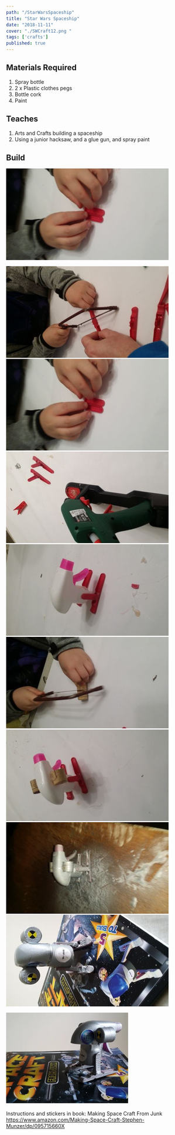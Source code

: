 ```yaml
---
path: "/StarWarsSpaceship"
title: "Star Wars Spaceship"
date: "2018-11-11"
cover: "./SWCraft12.png "
tags: ['crafts']
published: true
---
```


        


## Materials Required

1. Spray bottle
2. 2 x Plastic clothes pegs
3. Bottle cork
4. Paint

## Teaches
1. Arts and Crafts building a spaceship
2. Using a junior hacksaw, and a glue gun, and spray paint
   
## Build 
![](./SWCraft1image.jpeg)

![](./SWCraft2.jpeg)
![](./SWCraft3.jpeg)
![](./SWCraft4.jpeg)
![](./SWCraft6.jpeg)
![](./SWCraft7.jpeg)
![](./SWCraft8.jpeg)
![](./SWCraft9.jpeg)
![](./SWCraft10.jpeg)

![](./SWCraft12.png)


Instructions and stickers in book: Making Space Craft From Junk https://www.amazon.com/Making-Space-Craft-Stephen-Munzer/dp/095715660X